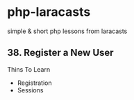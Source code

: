 # php-laracasts

simple &amp; short php lessons from laracasts

## 38. Register a New User

Thins To Learn

- Registration
- Sessions

